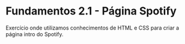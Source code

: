 # Fundamentos 2.1 - Página Spotify

Exercício onde utilizamos conhecimentos de HTML e CSS para criar a página intro do Spotify.
